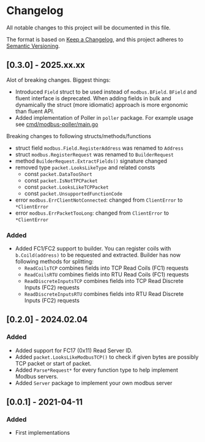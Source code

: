 # Changelog

All notable changes to this project will be documented in this file.

The format is based on [Keep a Changelog](https://keepachangelog.com/en/1.0.0/), and this project adheres
to [Semantic Versioning](https://semver.org/spec/v2.0.0.html).

## [0.3.0] - 2025.xx.xx

Alot of breaking changes. Biggest things:

* Introduced `Field` struct to be used instead of `modbus.BField`. `BField` and fluent interface is deprecated. When
  adding fields in bulk and dynamically the struct (more idiomatic) approach is more ergonomic than fluent API.
* Added implementation of Poller in `poller` package. For example usage
  see [cmd/modbus-poller/main.go](cmd/modbus-poller/main.go)

Breaking changes to following structs/methods/functions

* struct field `modbus.Field.RegisterAddress` was renamed to `Address`
* struct `modbus.RegisterRequest` was renamed to `BuilderRequest`
* method `BuilderRequest.ExtractFields()` signature changed
* removed type `packet.LooksLikeType` and related consts
    * const `packet.DataTooShort`
    * const `packet.IsNotTPCPacket`
    * const `packet.LooksLikeTCPPacket`
    * const `packet.UnsupportedFunctionCode`
* error `modbus.ErrClientNotConnected`: changed from `ClientError` to `*ClientError`
* error `modbus.ErrPacketTooLong`: changed from `ClientError` to `*ClientError`

### Added

* Added FC1/FC2 support to builder. You can register coils with `b.Coild(address)` to be requested and extracted.
  Builder has now following methods for splitting:
    * `ReadCoilsTCP` combines fields into TCP Read Coils (FC1) requests
    * `ReadCoilsRTU` combines fields into RTU Read Coils (FC1) requests
    * `ReadDiscreteInputsTCP` combines fields into TCP Read Discrete Inputs (FC2) requests
    * `ReadDiscreteInputsRTU` combines fields into RTU Read Discrete Inputs (FC2) requests

## [0.2.0] - 2024.02.04

### Added

* Added support for FC17 (0x11) Read Server ID.
* Added `packet.LooksLikeModbusTCP()` to check if given bytes are possibly TCP packet or start of packet.
* Added `Parse*Request*` for every function type to help implement Modbus servers.
* Added `Server` package to implement your own modbus server

## [0.0.1] - 2021-04-11

### Added

* First implementations
